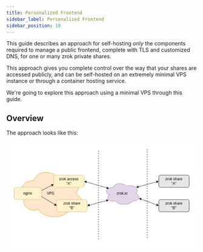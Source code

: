 ```yaml
---
title: Personalized Frontend
sidebar_label: Personalized Frontend
sidebar_position: 19
---
```


This guide describes an approach for self-hosting _only_ the components required to manage a public frontend, complete with TLS and customized DNS, for one or many zrok private shares.

This approach gives you complete control over the way that your shares are accessed publicly, and can be self-hosted on an extremely minimal VPS instance or through a container hosting service.

We're going to explore this approach using a minimal VPS through this guide.

## Overview

The approach looks like this:

![personalized-frontend-1](../../images/personalized-frontend-1.png)